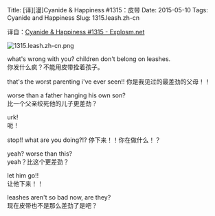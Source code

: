 Title: [译][漫]Cyanide & Happiness #1315：皮带
Date: 2015-05-10
Tags: Cyanide and Happiness
Slug: 1315.leash.zh-cn

译自：[Cyanide & Happiness #1315 - Explosm.net](http://explosm.net/comics/1315/)


![1315.leash.zh-cn.png](/static/images/comics/1315.leash.zh-cn.png)

what's wrong with you?
children don't belong on leashes.           
你发什么疯？不能用皮带拴着孩子。

that's the worst parenting i've
ever seen!!
你是我见过的最差劲的父母！！

worse than a father hanging his own son?        
比一个父亲绞死他的儿子更差劲？

urk!    
呃！

stop!! what are you doing?!?
停下来！！你在做什么！？

yeah? worse than this?      
yeah？比这个更差劲？

let him go!!    
让他下来！！

leashes aren't so bad now, are they?        
现在皮带也不是那么差劲了是吧？